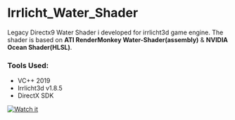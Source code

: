 # Irrlicht_Water_Shader
 
 Legacy Directx9 Water Shader i developed for irrlicht3d game engine. 
 The shader is based on <b>ATI RenderMonkey Water-Shader(assembly)</b> & <b>NVIDIA Ocean Shader(HLSL)</b>.
 ### Tools Used:
 - VC++ 2019
 - Irrlicht3d v1.8.5
 - DirectX SDK 
 
 [![Watch it](https://img.youtube.com/vi/tpOCr7U_aII/hqdefault.jpg)](https://www.youtube.com/watch?v=tpOCr7U_aII)
 
